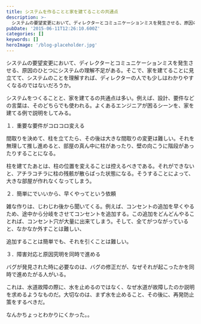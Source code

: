 ```yaml
---
title: システムを作ることと家を建てることの共通点
description: >-
  システムの要望変更において、ディレクターとコミュニケーションミスを発生させる、原因のひとつにシステムの理解不足がある。そこで、家を建てることに見立てて、システムのことを理解すれば、ディレクターの人でも少しはわかりやすくなるのではないだろうか。
pubDate: '2015-06-11T12:26:10.600Z'
categories: []
keywords: []
heroImage: '/blog-placeholder.jpg'
---
```


システムの要望変更において、ディレクターとコミュニケーションミスを発生させる、原因のひとつにシステムの理解不足がある。そこで、家を建てることに見立てて、システムのことを理解すれば、ディレクターの人でも少しはわかりやすくなるのではないだろうか。

システムをつくることと、家を建てるの共通点は多い。例えば、設計、要件などの言葉は、そのどちらでも使われる。よくあるエンジニアが困るシーンを、家を建てる例で説明をしてみる。

１．重要な要件がコロコロ変える

間取りを決めて、柱を立てたら、その後は大きな間取りの変更は難しい。それを無理して推し進めると、部屋の真ん中に柱があったり、壁の向こうに階段があったりすることになる。

柱を建てたあとは、柱の位置を変えることは控えるべきである。それができないと、アチラコチラに柱の残骸が散らばった状態になる。そうすることによって、大きな部屋が作れなくなってしまう。

２．簡単にでいいから、早くやってという依頼

雑な作りは、じわじわ後から聞いてくる。例えば、コンセントの追加を早くやるため、途中から分岐をさせてコンセントを追加する。この追加をどんどんやることれば、コンセント穴が大量に出来てしまう。そして、全てがつながっていると、なかなか外すことは難しい、

追加することは簡単でも、それを引くことは難しい。

３．障害対応と原因究明を同時で進める

バグが発見された時に必要なのは、バグの修正だが、なぜそれが起こったかを同時で進めたがる人がいる。

これは、水道故障の際に、水を止めるのではなく、なぜ水道が故障したのか説明を求めるようなものだ。大切なのは、まず水を止めること、その後に、再発防止策をするべきだ。

なんかちょっとわかりにくかった。。